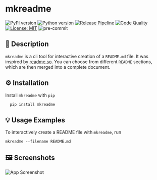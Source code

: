 # mkreadme

[![PyPI version](https://badge.fury.io/py/mkreadme.svg)](https://badge.fury.io/py/mkreadme)
[![Python version](https://img.shields.io/badge/python-≥3.8-blue.svg)](https://pypi.org/project/kedro/)
[![Release Pipeline](https://github.com/AnH0ang/mkreadme/actions/workflows/release.yml/badge.svg)](https://github.com/AnH0ang/mkreadme/actions/workflows/release.yml)
[![Code Quality](https://github.com/AnH0ang/mkreadme/actions/workflows/code_quality.yml/badge.svg)](https://github.com/AnH0ang/mkreadme/actions/workflows/code_quality.yml)
[![License: MIT](https://img.shields.io/badge/License-MIT-yellow.svg)](https://github.com/AnH0ang/nbenumerate/blob/master/LICENCE)
![pre-commit](https://img.shields.io/badge/pre--commit-enabled-brightgreen?logo=pre-commit&logoColor=white)

## 📝 Description

`mkreadme` is a cli tool for interactive creation of a `README.md` file. It was inspired by [readme.so](https://readme.so/). You can choose from different `README` sections, which are then merged into a complete document.

## ⚙️ Installation

Install `mkreadme` with `pip`

```bash
  pip install mkreadme
```

## 💡 Usage Examples

To interactively create a README file with `mkreadme`, run

```console
mkreadme --filename README.md
```

## 🖼️ Screenshots

![App Screenshot](static/Screenshot.png)

